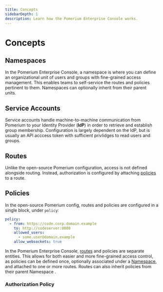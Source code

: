 ```yaml
---
title: Concepts
sidebarDepth: 1
description: Learn how the Pomerium Enterprise Console works.
---
```


# Concepts

## Namespaces

In the Pomerium Enterprise Console, a namespace is where you can define an organizational unit of users and groups with fine-grained access management. This enables teams to self-service the routes and policies pertinent to them. Namespaces can optionally inherit from their parent units.

## Service Accounts

Service accounts handle machine-to-machine communication from Pomerium to your Identity Provider (**IdP**) in order to retrieve and establish group membership. Configuration is largely dependent on the IdP, but is usually an API acccess token with sufficient privlidges to read users and groups.

## Routes

Unlike the open-source Pomerium configuration, access is not defined alongside routing. Instead, authorization is configured by attaching [policies](#policies) to a route.

## Policies

In the open-source Pomerium config, routes and policies are configured in a single block, under `policy`:

```yaml
policy:
  - from: https://code.corp.domain.example
    to: http://codeserver:8080
    allowed_users:
      - some.user@domain.example
    allow_websockets: true
```

In the Pomerium Enterprise Console, [routes](#routes) and policies are separate entities. This allows for both easier and more fine-grained access control, as policies can be defined once, optionally associated under a [Namespace](#namespaces), and attached to one or more routes. Routes can also inherit policies from their parent Namespace <!-- @Travis please confirm -->.

### Authorization Policy